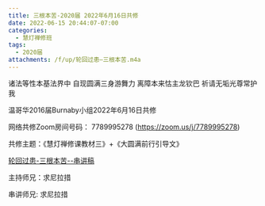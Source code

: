 ```yaml
---
title: 三根本苦-2020届 2022年6月16日共修
date: 2022-06-15 20:44:07-07:00
categories:
  - 慧灯禅修班
tags:
  - 2020届
attachments: /f/up/轮回过患—三根本苦.m4a
---
```

诸法等性本基法界中 自现圆满三身游舞力 离障本来怙主龙钦巴 祈请无垢光尊常护我

温哥华2016届Burnaby小组2022年6月16日共修

网络共修Zoom房间号码： 7789995278 (<https://zoom.us/j/7789995278>)

共修主题：《慧灯禅修课教材三》+《大圆满前行引导文》

[轮回过患-三根本苦--串讲稿](/f/up/轮回过患-三根本苦.docx)

主持师兄：求尼拉措

串讲师兄: 求尼拉措
